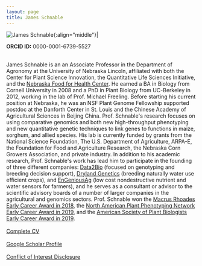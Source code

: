 ```yaml
---
layout: page
title: James Schnable
---
```


<script type="application/ld+json">
{
  "@context": "http://schema.org/",
  "type": "Person",
  "Description": "Scientist",
  "alternateName": "James C. Schnable",
  "alumniOf": {
    "type": "CollegeOrUniversity",
    "name": "University of California-Berkeley",
    "sameAs": "https://en.wikipedia.org/wiki/University_of_California,_Berkeley"
  },
  "award": [
    "NAPPN Early Career Award (2019)",
    "ASPB Early Career Award (2019)",
    "Marcus Rhoades Early Career Award in maize genetics (2018)"
  ],
  "disambiguatingDescription": "Plant Biologist",
  "familyName": "Schnable",
  "gender": "Male",
  "givenName": "James",
  "honorificPrefix": "Dr.",
  "honorificSuffix": "PhD",
  "image": "https://agronomy.unl.edu/images/faculty/SchnableJames_809x1010_0.jpg",
  "jobTitle": "Associate Professor",
  "name": "James Schnable",
  "nationality": "American",
  "sameAs": [
    "https://twitter.com/szintri",
    "https://scholar.google.com/citations?user=cik4JVYAAAAJ&hl=en"
  ],
  "worksFor": {
    "type": "Organization",
    "name": "University of Nebraska-Lincoln",
    "sameAs": [
      "https://twitter.com/UNLincoln",
      "https://en.wikipedia.org/wiki/University_of_Nebraska%E2%80%93Lincoln"
    ]
  }
}
</script>

![James Schnable](/images/People_Images/jamesschnable.jpg){:align="middle"}|

**ORCID ID:** 0000-0001-6739-5527
<br><br>

James Schnable is an an Associate Professor in the Department of Agronomy at the University of Nebraska Lincoln, affiliated with both the Center for Plant Science Innovation, the Quantitative Life Sciences Initiative, and the [Nebraska Food for Health Center](https://foodforhealth.unl.edu/james-schnable). He earned a BA in Biology from Cornell University in 2008 and a PhD in Plant Biology from UC-Berkeley in 2012, working in the lab of Prof. Michael Freeling. Before starting his current position at Nebraska, he was an NSF Plant Genome Fellowship supported postdoc at the Danforth Center in St. Louis and the Chinese Academy of Agricultural Sciences in Beijing China. Prof. Schnable's research focuses on using comparative genomics and both new high-throughput phenotyping and new quantitative genetic techniques to link genes to functions in maize, sorghum, and allied species. His lab is currently funded by grants from the National Science Foundation, The U.S. Department of Agriculture, ARPA-E, the Foundation for Food and Agriculture Research, the Nebraska Corn Growers Association, and private industry. In addition to his academic research, Prof. Schnable's work has lead him to participate in the founding of three different companies: [Data2Bio](https://www.data2bio.com/) (focused on genotyping and breeding decision support), [Dryland Genetics](http://www.drylandgenetics.com/) (breeding naturally water use efficient crops), and [EnGeniousAg](https://www.engeniousag.com/) (low cost nondestructive nutrient and water sensors for farmers), and he serves as a consultant or advisor to the scientific advisory boards of a number of larger companies in the agricultural and genomics sectors. Prof. Schnable won the [Macrus Rhoades Early Career Award in 2018](https://www.maizegdb.org/community/awards/maize_past_winners), the [North American Plant Phenotyping Network Early Career Award in 2019](http://nappn.plant-phenotyping.org/early-career-award-2019/), and the [American Society of Plant Biologists Early Career Award in 2019](https://blog.aspb.org/aspb-names-2019-award-recipients/).
<br><br>
[Complete CV](/CVs/JSchnable.pdf)
<br><br>
[Google Scholar Profile](https://scholar.google.com/citations?user=cik4JVYAAAAJ)
<br><br>
[Conflict of Interest Disclosure](/peoplepages/coi/)
